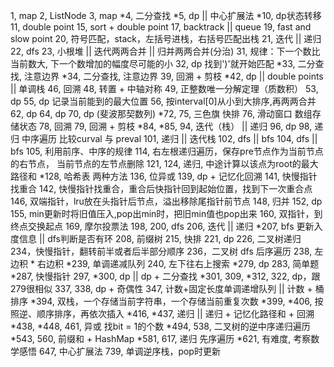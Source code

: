 1, map
2, ListNode
3, map
*4, 二分查找
*5, dp || 中心扩展法
*10, dp状态转移
11, double point 
15, sort + double point
17, backtrack || queue
19, fast and slow point
20, 符号匹配，stack，左括号进栈，右括号匹配出栈
21, 迭代 || 递归
22, dfs
23, 小根堆 || 迭代两两合并 || 归并两两合并(分治)
31, 规律：下一个数比当前数大, 下一个数增加的幅度尽可能的小
32, dp 找到')'就开始匹配
*33, 二分查找, 注意边界
*34, 二分查找, 注意边界
39, 回溯 + 剪枝
*42, dp || double points || 单调栈
46, 回溯
48, 转置 + 中轴对称
49, 正整数唯一分解定理（质数积）
53, dp
55, dp 记录当前能到的最大位置
56, 按interval[0]从小到大排序,再两两合并
62, dp
64, dp
70, dp (斐波那契数列)
*72, 
75, 三色旗 快排
76, 滑动窗口 数组存储状态
78, 回溯
79, 回溯 + 剪枝
*84,
*85,
94, 迭代（栈） || 递归
96, dp
98, 递归 中序遍历 比较curval 与 preval 
101, 递归 || 迭代栈
102, dfs || bfs
104, dfs || bfs 
105, 利用前序、中序的规律
114, 右左根递归遍历，保存pre节点作为当前节点的右节点， 当前节点的左节点删除
121, 
124, 递归, 中途计算以该点为root的最大路径和
*128, 哈希表 两种方法
136, 位异或
139, dp + 记忆化回溯
141, 快慢指针找重合
142, 快慢指针找重合，重合后快指针回到起始位置，找到下一次重合点
146, 双端指针，lru放在头指针后节点，溢出移除尾指针前节点
148, 归并
152, dp
155, min更新时将旧值压入,pop出min时，把旧min值也pop出来
160, 双指针，到终点交换起点
169, 摩尔投票法
198,
200, dfs
206, 迭代 || 递归
*207, bfs 更新入度信息 || dfs判断是否有环
208, 前缀树
215, 快排
221, dp
226, 二叉树递归
234，快慢指针，翻转前半或者后半部分顺序
236，二叉树 dfs 后序遍历
238, 左边积 * 右边积
*239, 单调递减队列
240, 左下往右上搜索
*279, dp
283, 简单题
*287, 快慢指针
297,
*300, dp || dp + 二分查找
*301, 
309,
*312,
322, dp，跟279很相似
337,
338, dp + 奇偶性
347, 计数+固定长度单调递增队列 || 计数 + 桶排序
*394, 双栈，一个存储当前字符串，一个存储当前重复次数
*399,
*406, 按照逆、顺序排序，再依次插入
*416,
*437, 递归 || 递归 + 记忆化路径和 + 回溯
*438,
*448,
461, 异或 找bit = 1的个数
*494,
538, 二叉树的逆中序递归遍历
*543,
560, 前缀和 + HashMap
*581,
617, 递归 先序遍历
*621, 有难度, 考察数学感悟
647, 中心扩展法
739, 单调逆序栈，pop时更新